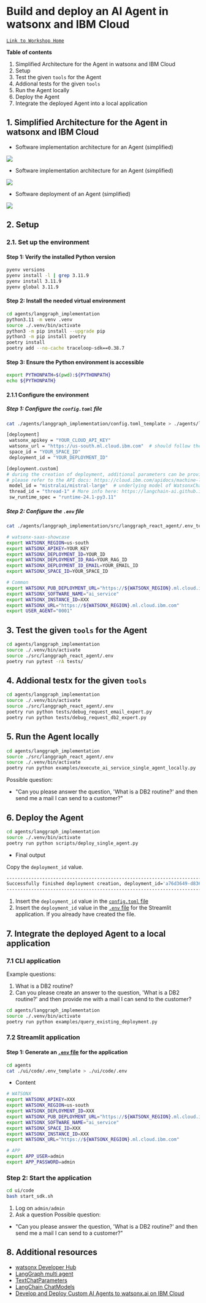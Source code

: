 # Build and deploy an AI Agent in watsonx and IBM Cloud

[`Link to Workshop Home`](../README.md)

**Table of contents**

1. Simplified Architecture for the Agent in watsonx and IBM Cloud
2. Setup
3. Test the given `tools` for the Agent
4. Addional tests for the  given `tools`
5. Run the Agent locally
6. Deploy the Agent
7. Integrate the deployed Agent into a local application

## 1. Simplified Architecture for the Agent in watsonx and IBM Cloud

* Software implementation architecture for an Agent (simplified)

![](./images/agents-03.png)

* Software implementation architecture for an Agent (simplified)

![](./images/agents-02.png)

* Software deployment of an Agent (simplified)

![](./images/agents-04.png)

## 2. Setup

### 2.1. Set up the environment

#### Step 1: Verify the installed Python version

```sh
pyenv versions
pyenv install -l | grep 3.11.9
pyenv install 3.11.9
pyenv global 3.11.9
```

#### Step 2: Install the needed virtual environment

```sh
cd agents/langgraph_implementation
python3.11 -m venv .venv
source ./.venv/bin/activate
python3 -m pip install --upgrade pip
python3 -m pip install poetry
poetry install
poetry add --no-cache traceloop-sdk==0.38.7
```

#### Step 3: Ensure the Python environment  is accessible 

```sh
export PYTHONPATH=$(pwd):${PYTHONPATH}
echo ${PYTHONPATH}
```

#### 2.1.1 Configure the environment

##### Step 1: Configure the `config.toml` file

```sh
cat ./agents/langgraph_implementation/config.toml_template > ./agents/langgraph_implementation/config.toml
```

```sh
[deployment]
 watsonx_apikey = "YOUR_CLOUD_API_KEY"
 watsonx_url = "https://us-south.ml.cloud.ibm.com"  # should follow the format: `https://{REGION}.ml.cloud.ibm.com`
 space_id = "YOUR_SPACE_ID"
 deployment_id = "YOUR_DEPLOYMENT_ID"

[deployment.custom]
# during the creation of deployment, additional parameters can be provided inside the `CUSTOM` object for further referencing
# please refer to the API docs: https://cloud.ibm.com/apidocs/machine-learning-cp#deployments-create
 model_id = "mistralai/mistral-large"  # underlying model of WatsonxChat
 thread_id = "thread-1" # More info here: https://langchain-ai.github.io/langgraph/how-tos/persistence/
 sw_runtime_spec = "runtime-24.1-py3.11"
```

##### Step 2: Configure the `.env` file 

```sh
cat ./agents/langgraph_implementation/src/langgraph_react_agent/.env_template > ./agents/langgraph_implementation/src/langgraph_react_agent/.env
```

```sh
# watsonx-saas-showcase
export WATSONX_REGION=us-south
export WATSONX_APIKEY=YOUR_KEY
export WATSONX_DEPLOYMENT_ID=YOUR_ID
export WATSONX_DEPLOYMENT_ID_RAG=YOUR_RAG_ID
export WATSONX_DEPLOYMENT_ID_EMAIL=YOUR_EMAIL_ID
export WATSONX_SPACE_ID=YOUR_SPACE_ID

# Common
export WATSONX_PUB_DEPLOYMENT_URL="https://${WATSONX_REGION}.ml.cloud.ibm.com/ml/v4/deployments"
export WATSONX_SOFTWARE_NAME="ai_service"
export WATSONX_INSTANCE_ID=XXX
export WATSONX_URL="https://${WATSONX_REGION}.ml.cloud.ibm.com"
export USER_AGENT="0001"
```

## 3. Test the given `tools` for the Agent

```sh
cd agents/langgraph_implementation
source ./.venv/bin/activate
source ./src/langgraph_react_agent/.env
poetry run pytest -rA tests/
```

## 4. Addional testx for the  given `tools`

```sh
cd agents/langgraph_implementation
source ./.venv/bin/activate
source ./src/langgraph_react_agent/.env
poetry run python tests/debug_request_email_expert.py 
poetry run python tests/debug_request_db2_expert.py 
```

## 5. Run the Agent locally

```sh
cd agents/langgraph_implementation
source ./src/langgraph_react_agent/.env
source ./.venv/bin/activate
poetry run python examples/execute_ai_service_single_agent_locally.py
```

Possible question:

* "Can you please answer the question, 'What is a DB2 routine?' and then send me a mail I can send to a customer?"


## 6. Deploy the Agent

```sh
cd agents/langgraph_implementation
source ./.venv/bin/activate
poetry run python scripts/deploy_single_agent.py
```

* Final output

Copy the `deployment_id` value.

```sh
-----------------------------------------------------------------------------------------------
Successfully finished deployment creation, deployment_id='a76d3649-d836-4e85-862b-b8e356c99b4a'
-----------------------------------------------------------------------------------------------
```

1. Insert the `deployment_id` value in the [`config.toml` file](./agents/langgraph_implementation/config.toml_template)
2. Insert the `deployment_id` value in the [`.env` file](./ui/code/.env_template) for the Streamlit application. If you already have created the file.


## 7. Integrate the deployed Agent to a local application

### 7.1 CLI application

Example questions:

1) What is a DB2 routine?
2) Can you please create an answer to the question, 'What is a DB2 routine?' and then provide me with a mail I can send to the customer?

```sh
cd agents/langgraph_implementation
source ./.venv/bin/activate
poetry run python examples/query_existing_deployment.py
```

### 7.2 Streamlit application


#### Step 1: Generate an [`.env` file](./ui/code/.env_template) for the application

```sh
cd agents
cat ./ui/code/.env_template > ./ui/code/.env
```

* Content

```sh
# WATSONX
export WATSONX_APIKEY=XXX
export WATSONX_REGION=us-south
export WATSONX_DEPLOYMENT_ID=XXX
export WATSONX_PUB_DEPLOYMENT_URL="https://${WATSONX_REGION}.ml.cloud.ibm.com/ml/v4/deployments"
export WATSONX_SOFTWARE_NAME="ai_service"
export WATSONX_SPACE_ID=XXX
export WATSONX_INSTANCE_ID=XXX
export WATSONX_URL="https://${WATSONX_REGION}.ml.cloud.ibm.com"

# APP
export APP_USER=admin
export APP_PASSWORD=admin
```

### Step 2: Start the application

```sh
cd ui/code
bash start_sdk.sh
```

1. Log on `admin/admin`
2. Ask a question
 Possible question:

 * "Can you please answer the question, 'What is a DB2 routine?' and then send me a mail I can send to a customer?"


## 8. Additional resources

* [watsonx Developer Hub](https://github.com/IBM/watsonx-developer-hub)
* [LangGraph multi agent](https://langchain-ai.github.io/langgraph/how-tos/multi-agent-network/#using-with-a-prebuilt-react-agent)
* [TextChatParameters](https://ibm.github.io/watsonx-ai-python-sdk/fm_schema.html#ibm_watsonx_ai.foundation_models.schema.TextChatParameters)
* [LangChain ChatModels](https://github.com/langchain-ai/langchain-ibm/blob/main/libs/ibm/langchain_ibm/chat_models.py)
* [Develop and Deploy Custom AI Agents to watsonx.ai on IBM Cloud](https://suedbroecker.net/2025/02/25/develop-and-deploy-custom-ai-agents-to-watsonx-ai-on-ibm-cloud/)